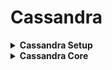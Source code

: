 # Cassandra 
<details> <summary><b>Cassandra Setup</b></summary>
  <details><summary><b>Cassandra setup in windows</b></summary>
  <p>
  
   - Go to cassandra bin directory
   - kdsf
   - fdsfkdsf
  </p>
  </details>
  
  <details><summary><b>Cassandra setup in windows using docker</b></summary>
  <p>
  
   - Go to cassandra bin directory
   - kdsf
   - fdsfkdsf
    
    
  </p>
    
  </details>
  
  
  <details><summary><b>Cassandra setup in linux</b></summary>
  <p>
  
   - Go to cassandra bin directory
   - kdsf
   - fdsfkdsf
  </p>
  </details>

</details>



<details> <summary><b>Cassandra Core</b></summary>
<p>
  Go to cassandra bin drectory and run below command form terminal to start cassandra server</br>
  
   cassandra.bat sqlsh

</p>
<p>
  
   - Replication, data centers and Racks
   
     - Open new command prompt and run ```  nodetool status ``` it will give the following output which means this machine or this instance of cassandra is running on rack 1
     
     ```
     Status=Up/Down
      |/ State=Normal/Leaving/Joining/Moving
      --  Address    Load       Tokens       Owns (effective)  Host ID                               Rack
      UN  127.0.0.1  181.21 KiB  256          100.0%            bc840d7e-ca5c-4c10-9c9b-79283ab2a0f1  rack1
     ```
   - CQL- Keyspaces and Tables
     - we write the cassandra query on cassandra query shell for that run ```  cassandra.bat sqlsh ``` command
     - Creating keyspaces
       - use below command to create keyspaces
       ```
        CREATE KEYSPACE test_keyspace WITH replication = {'class': 'SimpleStrategy', 'replication_factor': '1'} AND durable_writes='true';
       ```
       - Use ``` describe <keyspace name> ```  command to check the created keyspace
       - Use ``` describe keyspaces ``` command to list down all the keyspaces
       - ``` drop keyspace <keyspace name> ``` will drop the specified keyspace
       - ``` use <keyspace name> ``` will move u on the create keyspace
     - Creating table
       - 
       - 
      ```
       CREATE TABLE student_by_id (id int primary key, name text, addressLine1 text, country text);
      ```
   - dsfdsf
   - sdfjskf
   - dvj
    
</p>
</details>
  
